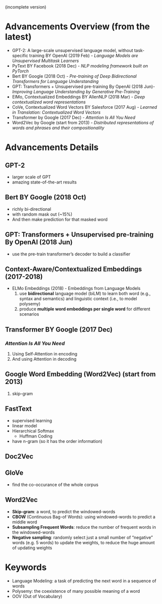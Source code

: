(incomplete version)
# Advancements Overview (from the latest)

- GPT-2: A large-scale unsupervised language model, without task-specific training BY OpenAI (2019 Feb) - *Language Models are Unsupervised Multitask Learners*
- PyText BY Facebook (2018 Dec) - *NLP modeling framework built on PyTorch*
- Bert BY Google (2018 Oct) - *Pre-training of Deep Bidirectional Transformers for Language Understanding*
- GPT: Transformers + Unsupervised pre-training By OpenAI (2018 Jun)- *Improving Language Understanding by Generative Pre-Training*
- ElMo, Contextualized Embeddings BY AllenNLP (2018 Mar) - *Deep contextualized word representations*
- CoVe, Contextualized Word Vectors BY Salesforce (2017 Aug) - *Learned in Translation: Contextualized Word Vectors*
- Transformer by Google (2017 Dec) - *Attention Is All You Need*
- Word2Vec by Google (start from 2013) - *Distributed representations of words and phrases and their compositionality*

# Advancements Details

## GPT-2
- larger scale of GPT
- amazing state-of-the-art results

## Bert BY Google (2018 Oct)
* richly bi-directional
* with random mask out (~15%)
* And then make prediction for that masked word

## GPT: Transformers + Unsupervised pre-training By OpenAI (2018 Jun)
* use the pre-train transformer’s decoder to build a classifier

## Context-Aware/Contextualized Embeddings (2017-2018)
* ELMo Embeddings (2018) - Embeddings from Language Models
    1. use **bidirectional** language model (biLM) to learn both word (e.g., syntax and semantics) and linguistic context (i.e., to model polysemy)
    2. produce **multiple word embeddings per single word** for different scenarios

## Transformer BY Google (2017 Dec)
### *Attention Is All You Need*
1. Using Self-Attention in encoding
2. And using Attention in decoding

## Google Word Embedding (Word2Vec) (start from 2013)
1. skip-gram





## FastText

- supervised learning
- linear model
- Hierarchical Softmax
  - Huffman Coding
- have n-gram (so it has the order information)

## Doc2Vec

## GloVe

- find the co-occurance of the whole corpus

## Word2Vec

- **Skip-gram**: a word, to predict the windowed-words
- **CBOW** (Continuous Bag-of Words): using windowed-words to predict a middle word
- **Subsampling Frequent Words**: reduce the number of frequent words in the windowed-words
- **Negative sampling**: randomly select just a small number of “negative” words (e.g. 5 words) to update the weights, to reduce the huge amount of updating weights






Keywords
====
- Language Modeling: a task of predicting the next word in a sequence of words
- Polysemy: the coexistence of many possible meaning of a word 
- OOV (Out of Vocabulary)
